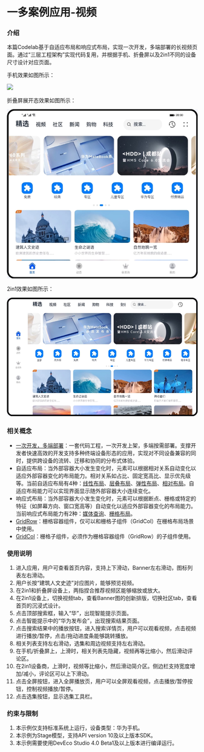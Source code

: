 # 一多案例应用-视频

### 介绍

本篇Codelab基于自适应布局和响应式布局，实现一次开发，多端部署的长视频页面。通过“三层工程架构”实现代码复用，并根据手机、折叠屏以及2in1不同的设备尺寸设计对应页面。

手机效果如图所示：

![](screenshots/device/multiVideoApplication.gif)

折叠屏展开态效果如图所示：

![](screenshots/device/homePage1.png)

2in1效果如图所示：

![](screenshots/device/homePage2.png)

### 相关概念

- [一次开发，多端部署](https://developer.harmonyos.com/cn/docs/documentation/doc-guides/harmonyos-features-0000000000011907#section35241557442)：一套代码工程，一次开发上架，多端按需部署。支撑开发者快速高效的开发支持多种终端设备形态的应用，实现对不同设备兼容的同时，提供跨设备的流转、迁移和协同的分布式体验。
- 自适应布局：当外部容器大小发生变化时，元素可以根据相对关系自动变化以适应外部容器变化的布局能力。相对关系如占比、固定宽高比、显示优先级等。当前自适应布局有4种：[线性布局](https://developer.harmonyos.com/cn/docs/documentation/doc-guides-V3/arkts-layout-development-linear-0000001504125349-V3?catalogVersion=V3)、[层叠布局](https://developer.harmonyos.com/cn/docs/documentation/doc-guides-V3/arkts-layout-development-stack-layout-0000001454605342-V3?catalogVersion=V3)、[弹性布局](https://developer.harmonyos.com/cn/docs/documentation/doc-guides-V3/arkts-layout-development-flex-layout-0000001504525013-V3?catalogVersion=V3)、[相对布局](https://developer.harmonyos.com/cn/docs/documentation/doc-guides-V3/arkts-layout-development-relative-layout-0000001455042516-V3?catalogVersion=V3)。自适应布局能力可以实现界面显示随外部容器大小连续变化。
- 响应式布局：当外部容器大小发生变化时，元素可以根据断点、栅格或特定的特征（如屏幕方向、窗口宽高等）自动变化以适应外部容器变化的布局能力。当前响应式布局能力有2种：[媒体查询](https://developer.harmonyos.com/cn/docs/documentation/doc-guides-V3/arkts-layout-development-media-query-0000001454445606-V3?catalogVersion=V3)、[栅格布局](https://developer.harmonyos.com/cn/docs/documentation/doc-guides-V3/arkts-layout-development-grid-layout-0000001454765270-V3?catalogVersion=V3)。
- [GridRow](https://developer.harmonyos.com/cn/docs/documentation/doc-references-V3/ts-container-gridrow-0000001478181425-V3)：栅格容器组件，仅可以和栅格子组件（GridCol）在栅格布局场景中使用。
- [GridCol](https://developer.harmonyos.com/cn/docs/documentation/doc-references-V3/ts-container-gridcol-0000001427744832-V3)：栅格子组件，必须作为栅格容器组件（GridRow）的子组件使用。

### 使用说明

1. 进入应用，用户可查看首页内容，支持上下滑动，Banner左右滑动，图标列表左右滑动。
2. 用户长按“建筑人文史迹”对应图片，能够预览视频。
3. 在2in1和折叠屏设备上，两指捏合推荐视频区能够缩放或放大。
4. 在2in1设备上，切换视频tab，查看Banner图的创新排版，切换社区tab，查看首页的沉浸式设计。
5. 点击顶部搜索框，输入“华”，出现智能提示页面。
6. 点击智能提示中的“华为发布会”，出现搜索结果页面。
7. 点击搜索结果中的播放按钮，进入搜索详情页，用户可以观看视频，点击视频进行播放/暂停，点击/拖动进度条能够跳转播放。
8. 相关列表支持左右滑动，选集和周边视频支持左右滑动。
9. 在手机/折叠屏上，上滑时，相关列表先隐藏，视频再等比缩小，然后滑动评论区。
10. 在2in1设备商，上滑时，视频等比缩小，然后滑动简介区。侧边栏支持宽度增加/减小，评论区可以上下滑动。
11. 点击全屏按钮，进入全屏播放页，用户可以全屏观看视频，点击播放/暂停按钮，控制视频播放/暂停。
12. 点击选集按钮，显示选集工具栏。

### 约束与限制

1. 本示例仅支持标准系统上运行，设备类型：华为手机。
2. 本示例为Stage模型，支持API version 10及以上版本SDK。
3. 本示例需要使用DevEco Studio 4.0 Beta1及以上版本进行编译运行。